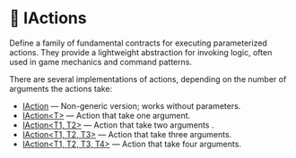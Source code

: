 # 🧩 IActions

Define a family of fundamental contracts for executing parameterized actions. They provide a lightweight
abstraction for invoking logic, often used in game mechanics and command patterns.


There are several implementations of actions, depending on the number of arguments the actions take:

- [IAction](IAction.md) — Non-generic version; works without parameters.
- [IAction&lt;T&gt;](IAction%601.md) — Action that take one argument.
- [IAction&lt;T1, T2&gt;](IAction%602.md) — Action that take two arguments .
- [IAction&lt;T1, T2, T3&gt;](IAction%603.md) — Action that take three arguments.
- [IAction&lt;T1, T2, T3, T4&gt;](IAction%604.md) — Action that take four arguments.
